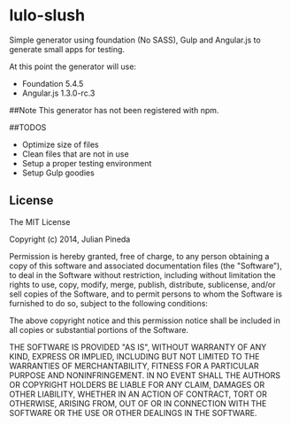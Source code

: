 # lulo-slush

Simple generator using foundation (No SASS), Gulp and Angular.js to generate small apps for testing.

At this point the generator will use:

+ Foundation 5.4.5
+ Angular.js 1.3.0-rc.3

##Note
This generator has not been registered with npm.

##TODOS

+ Optimize size of files
+ Clean files that are not in use
+ Setup a proper testing environment
+ Setup Gulp goodies

<!-- ## Getting Started

Install `slush-lulo-slush` globally:

```bash
$ npm install -g slush-lulo-slush
```

### Usage

Create a new folder for your project:

```bash
$ mkdir my-slush-lulo-slush
```

Run the generator from within the new folder:

```bash
$ cd my-slush-lulo-slush && slush lulo-slush
```

## Getting To Know Slush

Slush is a tool that uses Gulp for project scaffolding.

Slush does not contain anything "out of the box", except the ability to locate installed slush generators and to run them with liftoff.

To find out more about Slush, check out the [documentation](https://github.com/klei/slush).

## Contributing

See the [CONTRIBUTING Guidelines](https://github.com/miroamarillo/slush-lulo-slush/blob/master/CONTRIBUTING.md)

## Support
If you have any problem or suggestion please open an issue [here](https://github.com/miroamarillo/slush-lulo-slush/issues). -->

## License 

The MIT License

Copyright (c) 2014, Julian Pineda

Permission is hereby granted, free of charge, to any person
obtaining a copy of this software and associated documentation
files (the "Software"), to deal in the Software without
restriction, including without limitation the rights to use,
copy, modify, merge, publish, distribute, sublicense, and/or sell
copies of the Software, and to permit persons to whom the
Software is furnished to do so, subject to the following
conditions:

The above copyright notice and this permission notice shall be
included in all copies or substantial portions of the Software.

THE SOFTWARE IS PROVIDED "AS IS", WITHOUT WARRANTY OF ANY KIND,
EXPRESS OR IMPLIED, INCLUDING BUT NOT LIMITED TO THE WARRANTIES
OF MERCHANTABILITY, FITNESS FOR A PARTICULAR PURPOSE AND
NONINFRINGEMENT. IN NO EVENT SHALL THE AUTHORS OR COPYRIGHT
HOLDERS BE LIABLE FOR ANY CLAIM, DAMAGES OR OTHER LIABILITY,
WHETHER IN AN ACTION OF CONTRACT, TORT OR OTHERWISE, ARISING
FROM, OUT OF OR IN CONNECTION WITH THE SOFTWARE OR THE USE OR
OTHER DEALINGS IN THE SOFTWARE.

